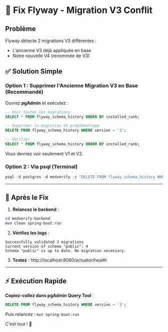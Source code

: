 # 🔧 Fix Flyway - Migration V3 Conflit

## Problème

Flyway détecte 2 migrations V3 différentes :

- L'ancienne V3 déjà appliquée en base
- Notre nouvelle V4 (renommée de V3)

## ✅ Solution Simple

### Option 1 : Supprimer l'Ancienne Migration V3 en Base (Recommandé)

Ouvrez **pgAdmin** et exécutez :

```sql
-- Voir toutes les migrations
SELECT * FROM flyway_schema_history ORDER BY installed_rank;

-- Supprimer la migration V3 problématique
DELETE FROM flyway_schema_history WHERE version = '3';

-- Vérifier
SELECT * FROM flyway_schema_history ORDER BY installed_rank;
```

Vous devriez voir seulement V1 et V2.

### Option 2 : Via psql (Terminal)

```powershell
psql -U postgres -d medverify -c "DELETE FROM flyway_schema_history WHERE version = '3';"
```

---

## 🚀 Après le Fix

1. **Relancez le backend** :

```powershell
cd medverify-backend
mvn clean spring-boot:run
```

2. **Vérifiez les logs** :

```
Successfully validated 3 migrations
Current version of schema "public": 4
Schema "public" is up to date. No migration necessary.
```

3. **Testez** : http://localhost:8080/actuator/health

---

## ⚡ Exécution Rapide

**Copiez-collez dans pgAdmin Query Tool** :

```sql
DELETE FROM flyway_schema_history WHERE version = '3';
```

Puis relancez : `mvn spring-boot:run`

C'est tout ! 🎉
